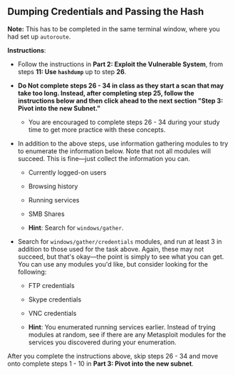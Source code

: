 ## Dumping Credentials and Passing the Hash

**Note:** This has to be completed in the same terminal window, where you had set up `autoroute`. 

**Instructions**:

  - Follow the instructions in **Part 2: Exploit the Vulnerable System**, from steps **11: Use `hashdump`** up to step **26**.

  - **Do Not complete steps 26 - 34 in class as they start a scan that may take too long. Instead, after completing step 25, follow the instructions below and then click ahead to the next section "Step 3: Pivot into the new Subnet."**
    - You are encouraged to complete steps 26 - 34 during your study time to get more practice with these concepts.

  - In addition to the above steps, use information gathering modules to try to enumerate the information below. Note that not all modules will succeed. This is fine—just collect the information you can.

    - Currently logged-on users

    - Browsing history

    - Running services

    - SMB Shares

    - **Hint**: Search for `windows/gather`.

  - Search for `windows/gather/credentials` modules, and run at least 3 in addition to those used for the task above. Again, these may not succeed, but that's okay—the point is simply to see what you can get. You can use any modules you'd like, but consider looking for the following:

    - FTP credentials

    - Skype credentials

    - VNC credentials
    - **Hint**: You enumerated running services earlier. Instead of trying modules at random, see if there are any Metasploit modules for the services you discovered during your enumeration.

After you complete the instructions above, skip steps 26 - 34 and move onto complete steps 1 - 10 in **Part 3: Pivot into the new subnet**.
